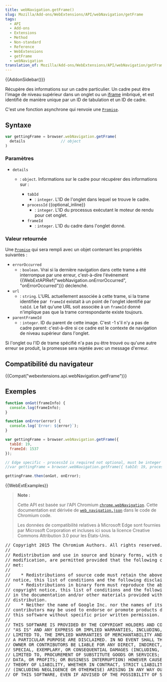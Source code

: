 ```yaml
---
title: webNavigation.getFrame()
slug: Mozilla/Add-ons/WebExtensions/API/webNavigation/getFrame
tags:
  - API
  - Add-ons
  - Extensions
  - Method
  - Non-standard
  - Reference
  - WebExtensions
  - getFrame
  - webNavigation
translation_of: Mozilla/Add-ons/WebExtensions/API/webNavigation/getFrame
---
```

{{AddonSidebar()}}

Récupère des informations sur un cadre particulier. Un cadre peut être l'image de niveau supérieur dans un onglet ou un [iframe](/fr/docs/Web/HTML/Element/iframe) imbriqué, et est identifié de manière unique par un ID de tabulation et un ID de cadre.

C'est une fonction asynchrone qui renvoie une [`Promise`](/fr/docs/Web/JavaScript/Reference/Global_Objects/Promise).

## Syntaxe

```js
var gettingFrame = browser.webNavigation.getFrame(
  details                // object
)
```

### Paramètres

- `details`

  - : `object`. Informations sur le cadre pour récupérer des informations sur :

    - `tabId`
      - : `integer`. L'ID de l'onglet dans lequel se trouve le cadre.
    - `processId` {{optional_inline}}
      - : `integer`. L'ID du processus exécutant le moteur de rendu pour cet onglet.
    - `frameId`
      - : `integer`. L'ID du cadre dans l'onglet donné.

### Valeur retournée

Une [`Promise`](/fr/docs/Web/JavaScript/Reference/Global_Objects/Promise) qui sera rempli avec un objet contenant les propriétés suivantes :

- `errorOccurred`
  - : `boolean`. Vrai si la dernière navigation dans cette trame a été interrompue par une erreur, c'est-à-dire l'événement {{WebExtAPIRef("webNavigation.onErrorOccurred", "onErrorOccurred")}} déclenché.
- `url`
  - : `string`. L'URL actuellement associée à cette trame, si la trame identifiée par  `frameId` existait à un point de l'onglet identifié par `tabId`. Le fait qu'une URL soit associée à un `frameId` donné n'implique pas que la trame correspondante existe toujours.
- `parentFrameId`
  - : `integer`. ID du parent de cette image. C'est -1 s'il n'y a pas de cadre parent: c'est-à-dire si ce cadre est le contexte de navigation de niveau supérieur dans l'onglet.

Si l'onglet ou l'ID de trame spécifié n'a pas pu être trouvé ou qu'une autre erreur se produit, la promesse sera rejetée avec un message d'erreur.

## Compatibilité du navigateur

{{Compat("webextensions.api.webNavigation.getFrame")}}

## Exemples

```js
function onGot(frameInfo) {
  console.log(frameInfo);
}

function onError(error) {
  console.log(`Error: ${error}`);
}

var gettingFrame = browser.webNavigation.getFrame({
  tabId: 19,
  frameId: 1537
});

// Edge specific - processId is required not optional, must be integer not null
//var gettingFrame = browser.webNavigation.getFrame({ tabId: 19, processId: 0, frameId: 1537 });

gettingFrame.then(onGot, onError);
```

{{WebExtExamples}}

> **Note :**
>
> Cette API est basée sur l'API Chromium [`chrome.webNavigation`](https://developer.chrome.com/extensions/webNavigation). Cette documentation est dérivée de [`web_navigation.json`](https://chromium.googlesource.com/chromium/src/+/master/chrome/common/extensions/api/web_navigation.json) dans le code de Chromium code.
>
> Les données de compatibilité relatives à Microsoft Edge sont fournies par Microsoft Corporation et incluses ici sous la licence Creative Commons Attribution 3.0 pour les États-Unis.

<div class="hidden"><pre>// Copyright 2015 The Chromium Authors. All rights reserved.
//
// Redistribution and use in source and binary forms, with or without
// modification, are permitted provided that the following conditions are
// met:
//
//    * Redistributions of source code must retain the above copyright
// notice, this list of conditions and the following disclaimer.
//    * Redistributions in binary form must reproduce the above
// copyright notice, this list of conditions and the following disclaimer
// in the documentation and/or other materials provided with the
// distribution.
//    * Neither the name of Google Inc. nor the names of its
// contributors may be used to endorse or promote products derived from
// this software without specific prior written permission.
//
// THIS SOFTWARE IS PROVIDED BY THE COPYRIGHT HOLDERS AND CONTRIBUTORS
// "AS IS" AND ANY EXPRESS OR IMPLIED WARRANTIES, INCLUDING, BUT NOT
// LIMITED TO, THE IMPLIED WARRANTIES OF MERCHANTABILITY AND FITNESS FOR
// A PARTICULAR PURPOSE ARE DISCLAIMED. IN NO EVENT SHALL THE COPYRIGHT
// OWNER OR CONTRIBUTORS BE LIABLE FOR ANY DIRECT, INDIRECT, INCIDENTAL,
// SPECIAL, EXEMPLARY, OR CONSEQUENTIAL DAMAGES (INCLUDING, BUT NOT
// LIMITED TO, PROCUREMENT OF SUBSTITUTE GOODS OR SERVICES; LOSS OF USE,
// DATA, OR PROFITS; OR BUSINESS INTERRUPTION) HOWEVER CAUSED AND ON ANY
// THEORY OF LIABILITY, WHETHER IN CONTRACT, STRICT LIABILITY, OR TORT
// (INCLUDING NEGLIGENCE OR OTHERWISE) ARISING IN ANY WAY OUT OF THE USE
// OF THIS SOFTWARE, EVEN IF ADVISED OF THE POSSIBILITY OF SUCH DAMAGE.
</pre></div>
